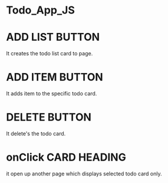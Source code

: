 # Todo_App_JS

# ADD LIST BUTTON 
It creates the todo list card to page.

# ADD ITEM BUTTON
It adds item to the specific todo card.

# DELETE BUTTON
It delete's the todo card.

# onClick CARD HEADING
it open up another page which displays selected todo card only.
